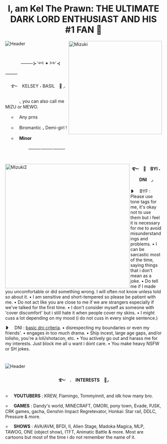 <h1 align="center">I, am Kel The Prawn: THE ULTIMATE DARK LORD ENTHUSIAST AND HIS #1 FAN 🎀</h1>

<img alt="Header" src="https://64.media.tumblr.com/d9445d5e772c62a4aeea2359fc965c2f/d4220ce088b27814-7e/s2048x3072/85285e617bb85e7929765e8d64ed9976e446a8ec.pnj">

<img align="right" alt="Mizuki" width="300" src="https://64.media.tumblr.com/ba5177ae165bbee4ba8dc64bbd255baa/5ed58768fcf53ef2-16/s400x600/1bfb349cb342d2984cffabc9b81fd924694ac057.pnj">

#
    
　  　　 ⸻⊱༺ ✦ ༻⊰⸻
      
　
࿐　KELSEY ˖ BASIL　📌 ◞

　　　
◟ you can also call me MIZU or MEWO.


 　
⟡  Any prns

 　
⟡  Biromantic ₊ Demi-girl  !

 　
⟡  __Minor__

　
　　　　⸻⸻⸻
#

<!-- what -->
<img align="left" alt="Mizuki2" width="400" src="https://64.media.tumblr.com/a487ad71c06864fc2471eed7b31980f1/5ed58768fcf53ef2-71/s400x600/1c458a033bea1088022a05c5ae82c670cc66dbcd.pnj">
<h4 align="center">࿐　🎀　BYI ˖ DNI　◞</h4>

    
  ❥   BYF : Please use tone tags for me, it's okay not to use them but i feel it is necessary for me to avoid misunderstandings and problems. • I can be sarcastic most of the time, saying things that i don't mean as a joke. • Do tell me if I made you uncomfortable or did something wrong. I will often not know unless told so about it. • I am sensitive and short-tempered so please be patient with me. • Do not act like you are close to me if we are strangers especially if we've talked for the first time. • I don't consider myself as someone with 'cover discomfort' but i still hate it when people cover my skins. • I might cuss a lot depending on my mood (i do not cuss in every single sentence.)

     
  ❥   DNI : [basic dni criteria](https://dni-criteria.carrd.co/). • disrespecting my boundaries or even my friends'. • engages in too much drama. • Ship incest, large age gaps, and/or lolisho, you're a loli/shotacon, etc. • You actively go out and harass me for my interests. Just block me all u want i dont care. • You make heavy NSFW or SH jokes.

#

  <!-- INTERESTS -->
     
<img alt="Header" src="https://64.media.tumblr.com/cdbcf1d47e63e35d9d9d54c570ad7480/2b8465f639b2f1ab-80/s2048x3072/a58763cb43cd681b0e9a4808da2e907fb5d9c7ff.pnj">
<h4 align="center">࿐　.　INTERESTS　🍓◞</h4>

⟡  **YOUTUBERS** : KREW, Flamingo, Tommyinnit, and idk how many bro.

⟡  **GAMES** : Dandy's world, MINECRAFT, OMORI, pony town, Evade, PJSK, CRK games, gacha, Genshin Impact Regretevator, Honkai: Star rail, DDLC, Pressure & more.

⟡  __**SHOWS**__ : AVA/AVM, BFDI, II, Alien Stage, Madoka Magica, MLP, TAWOG, ONE (object show), ITFT, Animatic Battle & more. Most are cartoons but most of the time i do not remember the name of it.
